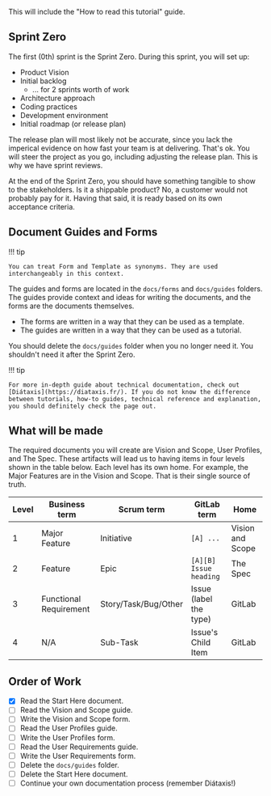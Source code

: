 This will include the "How to read this tutorial" guide.

## Sprint Zero

The first (0th) sprint is the Sprint Zero. During this sprint, you will set up:

* Product Vision
* Initial backlog
    * ... for 2 sprints worth of work
* Architecture approach
* Coding practices
* Development environment
* Initial roadmap (or release plan)

The release plan will most likely not be accurate, since you lack the imperical evidence on how fast your team is at delivering. That's ok. You will steer the project as you go, including adjusting the release plan. This is why we have sprint reviews.

At the end of the Sprint Zero, you should have something tangible to show to the stakeholders. Is it a shippable product? No, a customer would not probably pay for it. Having that said, it is ready based on its own acceptance criteria.

## Document Guides and Forms

!!! tip

    You can treat Form and Template as synonyms. They are used interchangeably in this context.

The guides and forms are located in the `docs/forms` and `docs/guides` folders. The guides provide context and ideas for writing the documents, and the forms are the documents themselves.

* The forms are written in a way that they can be used as a template. 
* The guides are written in a way that they can be used as a tutorial.

You should delete the `docs/guides` folder when you no longer need it. You shouldn't need it after the Sprint Zero.

!!! tip

    For more in-depth guide about technical documentation, check out [Diátaxis](https://diataxis.fr/). If you do not know the difference between tutorials, how-to guides, technical reference and explanation, you should definitely check the page out.

## What will be made

The required documents you will create are Vision and Scope, User Profiles, and The Spec. These artifacts will lead us to having items in four levels shown in the table below. Each level has its own home. For example, the Major Features are in the Vision and Scope. That is their single source of truth.

| Level | Business term          | Scrum term           | GitLab term            | Home             |
| ----- | ---------------------- | -------------------- | ---------------------- | ---------------- |
| 1     | Major Feature          | Initiative           | `[A] ...`              | Vision and Scope |
| 2     | Feature                | Epic                 | `[A][B] Issue heading` | The Spec         |
| 3     | Functional Requirement | Story/Task/Bug/Other | Issue (label the type) | GitLab           |
| 4     | N/A                    | Sub-Task             | Issue's Child Item     | GitLab           |

## Order of Work

- [x] Read the Start Here document.
- [ ] Read the Vision and Scope guide.
- [ ] Write the Vision and Scope form.
- [ ] Read the User Profiles guide.
- [ ] Write the User Profiles form.
- [ ] Read the User Requirements guide.
- [ ] Write the User Requirements form.
- [ ] Delete the `docs/guides` folder.
- [ ] Delete the Start Here document.
- [ ] Continue your own documentation process (remember Diátaxis!)